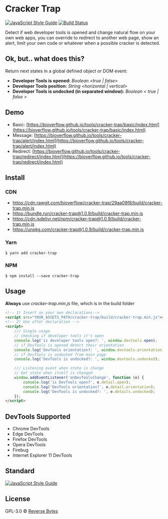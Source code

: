# Cracker Trap
[![JavaScript Style Guide](https://img.shields.io/badge/code_style-standard-brightgreen.svg)](https://standardjs.com) [![Build Status](https://travis-ci.org/bioverflow/cracker-trap.svg?branch=master)](https://travis-ci.org/bioverflow/cracker-trap)

Detect if web developer tools is opened and change natural flow on your own web apps, you can override to redirect to another web page, show an alert, limit your own code or whatever when a possible cracker is detected.

## Ok, but.. what does this?

Return next states in a global defined object or DOM event:

* **Developer Tools is opened:** _Boolean <true | false>_
* **Developer Tools position:** _String <horizontal | vertical>_
* **Developer Tools is undocked (in separated window):** _Boolean < true | false >_

## Demo
* Basic: [https://bioverflow.github.io/tools/cracker-trap/basic/index.html](https://bioverflow.github.io/tools/cracker-trap/basic/index.html)
* Message: [https://bioverflow.github.io/tools/cracker-trap/alert/index.html](https://bioverflow.github.io/tools/cracker-trap/alert/index.html)
* Redirect: [https://bioverflow.github.io/tools/cracker-trap/redirect/index.html](https://bioverflow.github.io/tools/cracker-trap/redirect/index.html)

## Install

### CDN

* https://cdn.rawgit.com/bioverflow/cracker-trap/29aa09f8/build/cracker-trap.min.js
* https://bundle.run/cracker-trap@1.0.9/build/cracker-trap.min.js
* https://cdn.jsdelivr.net/npm/cracker-trap@1.0.9/build/cracker-trap.min.js
* https://unpkg.com/cracker-trap@1.0.9/build/cracker-trap.min.js

### Yarn

```
$ yarn add cracker-trap
```

### NPM
```
$ npm install --save cracker-trap
```

## Usage

**Always** use _cracker-trap.min.js_ file, which is in the build folder


```html
<!-- 1) Insert on your own declarations-->
<script src="YOUR_ASSETS_PATH/cracker-trap/build/cracker-trap.min.js"></script>
<!-- 2) Use after declaration -->
<script>
	/// Single usage
	// checking if developer tools it's open
	console.log('is developer tools open?: ', window.devtools.open);
	// if DevTools is opened detect their orientation
	console.log('DevTools orientation?: ', window.devtools.orientation);
	// if DevTools is undocked from main page
	console.log('DevTools is undocked?: ', window.devtools.undocked);

	/// Listening event when state is change
	// Get state when itself is changed
	window.addEventListener('onDevToolsChange', function (e) {
		console.log('is DevTools open?', e.detail.open);
		console.log('DevTools orientation?', e.detail.orientation);
		console.log('DevTools is undocked?: ', e.details.undocked);
	});
</script>
```

## DevTools Supported

- Chrome DevTools
- Edge DevTools
- Firefox DevTools
- Opera DevTools
- Firebug
- Internet Explorer 11 DevTools

## Standard

[![JavaScript Style Guide](https://cdn.rawgit.com/standard/standard/master/badge.svg)](https://github.com/standard/standard)

## License

GPL-3.0 © [Reverse Bytes](https://reversebytes.wordpress.com)

